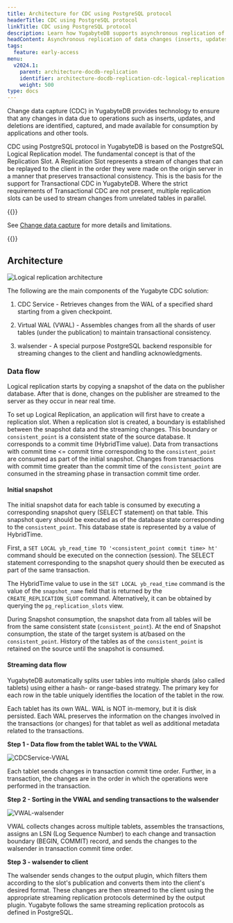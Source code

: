```yaml
---
title: Architecture for CDC using PostgreSQL protocol
headerTitle: CDC using PostgreSQL protocol
linkTitle: CDC using PostgreSQL protocol
description: Learn how YugabyteDB supports asynchronous replication of data changes (inserts, updates, and deletes) to external databases or applications.
headContent: Asynchronous replication of data changes (inserts, updates, and deletes) to external databases or applications
tags:
  feature: early-access
menu:
  v2024.1:
    parent: architecture-docdb-replication
    identifier: architecture-docdb-replication-cdc-logical-replication
    weight: 500
type: docs
---
```


Change data capture (CDC) in YugabyteDB provides technology to ensure that any changes in data due to operations such as inserts, updates, and deletions are identified, captured, and made available for consumption by applications and other tools.

CDC using PostgreSQL protocol in YugabyteDB is based on the PostgreSQL Logical Replication model. The fundamental concept is that of the Replication Slot. A Replication Slot represents a stream of changes that can be replayed to the client in the order they were made on the origin server in a manner that preserves transactional consistency. This is the basis for the support for Transactional CDC in YugabyteDB. Where the strict requirements of Transactional CDC are not present, multiple replication slots can be used to stream changes from unrelated tables in parallel.

{{<lead link="../../../develop/change-data-capture/">}}

See [Change data capture](../../../develop/change-data-capture/) for more details and limitations.

{{</lead>}}

## Architecture

![Logical replication architecture](/images/architecture/cdc-logical-replication-architecture.png)

The following are the main components of the Yugabyte CDC solution:

1. CDC Service - Retrieves changes from the WAL of a specified shard starting from a given checkpoint.

2. Virtual WAL (VWAL) - Assembles changes from all the shards of user tables (under the publication) to maintain transactional consistency.

3. walsender - A special purpose PostgreSQL backend responsible for streaming changes to the client and handling acknowledgments.

### Data flow

Logical replication starts by copying a snapshot of the data on the publisher database. After that is done, changes on the publisher are streamed to the server as they occur in near real time.

To set up Logical Replication, an application will first have to create a replication slot. When a replication slot is created, a boundary is established between the snapshot data and the streaming changes. This boundary or `consistent_point` is a consistent state of the source database. It corresponds to a commit time (HybridTime value). Data from transactions with commit time <= commit time corresponding to the `consistent_point` are consumed as part of the initial snapshot. Changes from transactions with commit time greater than the commit time of the `consistent_point` are consumed in the streaming phase in transaction commit time order.

#### Initial snapshot

The initial snapshot data for each table is consumed by executing a corresponding snapshot query (SELECT statement) on that table. This snapshot query should be executed as of the database state corresponding to the `consistent_point`. This database state is represented by a value of HybridTime.

First, a `SET LOCAL yb_read_time TO '<consistent_point commit time> ht'` command should be executed on the connection (session). The SELECT statement corresponding to the snapshot query should then be executed as part of the same transaction.

The HybridTime value to use in the `SET LOCAL yb_read_time` command is the value of the `snapshot_name` field that is returned by the `CREATE_REPLICATION_SLOT` command. Alternatively, it can be obtained by querying the `pg_replication_slots` view.

During Snapshot consumption, the snapshot data from all tables will be from the same consistent state (`consistent_point`). At the end of Snapshot consumption, the state of the target system is at/based on the `consistent_point`. History of the tables as of the `consistent_point` is retained on the source until the snapshot is consumed.

#### Streaming data flow

YugabyteDB automatically splits user tables into multiple shards (also called tablets) using either a hash- or range-based strategy. The primary key for each row in the table uniquely identifies the location of the tablet in the row.

Each tablet has its own WAL. WAL is NOT in-memory, but it is disk persisted. Each WAL preserves the information on the changes involved in the transactions (or changes) for that tablet as well as additional metadata related to the transactions.

**Step 1 - Data flow from the tablet WAL to the VWAL**

![CDCService-VWAL](/images/architecture/cdc_service_vwal_interaction.png)

Each tablet sends changes in transaction commit time order. Further, in a transaction, the changes are in the order in which the operations were performed in the transaction.

**Step 2 - Sorting in the VWAL and sending transactions to the walsender**

![VWAL-walsender](/images/architecture/vwal_walsender_interaction.png)

VWAL collects changes across multiple tablets, assembles the transactions, assigns an LSN (Log Sequence Number) to each change and transaction boundary (BEGIN, COMMIT) record, and sends the changes to the walsender in transaction commit time order.

**Step 3 - walsender to client**

The walsender sends changes to the output plugin, which filters them according to the slot's publication and converts them into the client's desired format. These changes are then streamed to the client using the appropriate streaming replication protocols determined by the output plugin. Yugabyte follows the same streaming replication protocols as defined in PostgreSQL.

<!--TODO (Siddharth): Fix the Links to the protocol section.

{{< note title="Note" >}}
Refer to [Replication Protocol](../../../develop/change-data-capture/using-logical-replication/#streaming-protocol) for more details.

{{< /note >}}

{{< tip title="Explore" >}}

See [Getting Started with Logical Replication](../../../develop/change-data-capture/using-logical-replication/getting-started/) to set up Logical Replication in YugabyteDB.

{{< /tip >}}
-->
